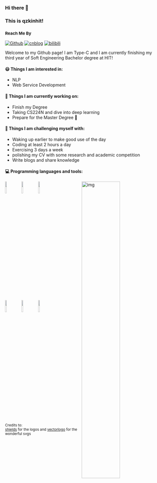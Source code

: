 ### Hi there 👋 
### This is qzkinhit!
### <sub>Reach Me By<sub/>

[![Github](https://img.shields.io/badge/-Github-000?style=flat&logo=Github&logoColor=white)](https://github.com/qzkinhit)
[![cnblog](https://img.shields.io/badge/-cnblog-c04438?style=flat&logo=C&logoColor=white)](https://www.cnblogs.com/zekaiblogs)
[![bilibili](https://img.shields.io/badge/-bilibili-c14438?style=flat&logo=#00A1D6&logoColor=white)](https://space.bilibili.com/290960774/article)
  
Welcome to my Github page! I am Type-C and I am currently finishing my third year of Soft Engineering Bachelor degree at HIT!  


#### 😃 Things I am interested in:
- NLP
- Web Service Development


#### 🌱 Things I am currently working on: 

- Finish my Degree  
- Taking CS224N and dive into deep learning
- Prepare for the Master Degree 🚀 


#### :muscle: Things I am challenging myself with:
- Waking up earlier to make good use of the day
- Coding at least 2 hours a day
- Exercising 3 days a week
- polishing my CV with some research and academic competition
- Write blogs and share knowledge

#### :computer: Programming languages and tools: 
<p>
	<img align="right" alt="img" src="https://github-readme-stats.vercel.app/api?username=qzkinhit&show_icons=true" width="50%" height="auto"/>
<code><img width="10%" src="https://www.vectorlogo.zone/logos/java/java-ar21.svg"></code>
<code><img width="10%" src="https://www.vectorlogo.zone/logos/python/python-ar21.svg"></code>
<code><img width="10%" src="https://www.vectorlogo.zone/logos/pytorch/pytorch-ar21.svg"></code>
<br />
<code><img width="10%" src="https://www.vectorlogo.zone/logos/springio/springio-ar21.svg"></code>
<code><img width="10%" src="https://www.vectorlogo.zone/logos/mysql/mysql-ar21.svg"></code>
<code><img width="10%" src="https://www.vectorlogo.zone/logos/vuejs/vuejs-ar21.svg"></code>
<br />


<sub>Credits to: <br/> [shields](https://shields.io/) for the logos and [vectorlogo](https://www.vectorlogo.zone/) for the wonderful svgs</sub>
	
